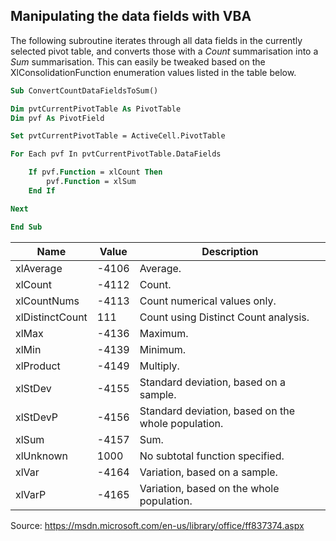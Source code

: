 
## Manipulating the data fields with VBA

The following subroutine iterates through all data fields in the currently selected pivot table, and converts those with a *Count* summarisation into a *Sum* summarisation. This can easily be tweaked based on the XlConsolidationFunction enumeration values listed in the table below. 

```vb
Sub ConvertCountDataFieldsToSum()

Dim pvtCurrentPivotTable As PivotTable
Dim pvf As PivotField

Set pvtCurrentPivotTable = ActiveCell.PivotTable

For Each pvf In pvtCurrentPivotTable.DataFields

    If pvf.Function = xlCount Then
        pvf.Function = xlSum
    End If

Next

End Sub
```


| Name            | Value | Description                                        |
|-----------------|-------|----------------------------------------------------|
| xlAverage       | -4106 | Average.                                           |
| xlCount         | -4112 | Count.                                             |
| xlCountNums     | -4113 | Count numerical values only.                       |
| xlDistinctCount | 111   | Count using Distinct Count analysis.               |
| xlMax           | -4136 | Maximum.                                           |
| xlMin           | -4139 | Minimum.                                           |
| xlProduct       | -4149 | Multiply.                                          |
| xlStDev         | -4155 | Standard deviation, based on a sample.             |
| xlStDevP        | -4156 | Standard deviation, based on the whole population. |
| xlSum           | -4157 | Sum.                                               |
| xlUnknown       | 1000  | No subtotal function specified.                    |
| xlVar           | -4164 | Variation, based on a sample.                      |
| xlVarP          | -4165 | Variation, based on the whole population.          |

Source: https://msdn.microsoft.com/en-us/library/office/ff837374.aspx
